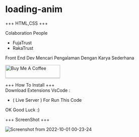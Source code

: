 # loading-anim

+++ HTML,CSS +++

Colaboration People
- FujaTrust
- RakaTrust

Front End Dev Mencari Pengalaman Dengan Karya Sederhana 

<a href="https://www.buymeacoffee.com/rakaabdirmp" target="_blank"><img src="https://www.buymeacoffee.com/assets/img/custom_images/orange_img.png" alt="Buy Me A Coffee" style="height: 41px !important;width: 174px !important;box-shadow: 0px 3px 2px 0px rgba(190, 190, 190, 0.5) !important;-webkit-box-shadow: 0px 3px 2px 0px rgba(190, 190, 190, 0.5) !important;" ></a>

+++ How To Install +++ <br>
Download Extensions VsCode : <br>
- ( Live Server ) For Run This Code 

OK Good Luck :)

+++ ScreenShot +++

![Screenshot from 2022-10-01 00-23-24](https://user-images.githubusercontent.com/83684256/193323988-6b6fc878-ff5d-494f-b48f-02a416d7a446.png)
